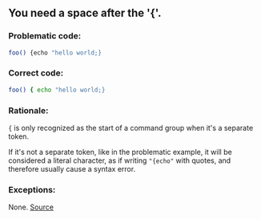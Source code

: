## You need a space after the '{'.

### Problematic code:

```sh
foo() {echo "hello world;}
```

### Correct code:

```sh
foo() { echo "hello world;}
```
### Rationale:

`{` is only recognized as the start of a command group when it's a separate token.

If it's not a separate token, like in the problematic example, it will be considered a literal character, as if writing `"{echo"` with quotes, and therefore usually cause a syntax error.

### Exceptions:

None.
[Source](https://github.com/koalaman/shellcheck/wiki/SC1054)


